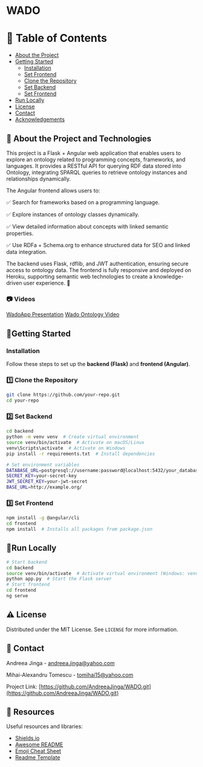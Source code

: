# WADO

# :notebook_with_decorative_cover: Table of Contents

- [About the Project](#star2-about-the-project-and-technologies)
- [Getting Started](#getting-started)
  - [Installation](#Installation)
  - [Set Frontend](#3-set-frontend)
  - [Clone the Repository](#1-clone-the-repository)
  - [Set Backend](#2-set-backend)
  - [Set Frontend](#3-set-frontend)
- [Run Locally](#Run-Locally)
- [License](#warning-license)
- [Contact](#handshake-contact)
- [Acknowledgements](#gem-resources)


<!-- About the Project -->
## :star2: About the Project and Technologies
This project is a Flask + Angular web application that enables users to explore an ontology related to programming concepts, frameworks, and languages. It provides a RESTful API for querying RDF data stored into Ontology, integrating SPARQL queries to retrieve ontology instances and relationships dynamically.

The Angular frontend allows users to:

✅ Search for frameworks based on a programming language.

✅ Explore instances of ontology classes dynamically.

✅ View detailed information about concepts with linked semantic properties.

✅ Use RDFa + Schema.org to enhance structured data for SEO and linked data integration.

The backend uses Flask, rdflib, and JWT authentication, ensuring secure access to ontology data. The frontend is fully responsive and deployed on Heroku, supporting semantic web technologies to create a knowledge-driven user experience. 🚀

<!-- Screenshots -->
### :camera: Videos
[WadoApp Presentation](https://youtu.be/eWXzYP9_s4Q)
[Wado Ontology Video](https://youtu.be/Y4TuQuMhg74)



<div align="center"> 
  <!-- <img src="https://placehold.co/600x400?text=Your+Screenshot+here" alt="screenshot" /> -->
</div>


## :partying_face:Getting Started

### Installation

Follow these steps to set up the **backend (Flask)** and **frontend (Angular)**.

### 1️⃣ **Clone the Repository**
```bash
git clone https://github.com/your-repo.git
cd your-repo
```
### 2️⃣ **Set Backend**

```bash
cd backend
python -m venv venv  # Create virtual environment
source venv/bin/activate  # Activate on macOS/Linux
venv\Scripts\activate  # Activate on Windows
pip install -r requirements.txt  # Install dependencies

# Set environment variables
DATABASE_URL=postgresql://username:password@localhost:5432/your_database
SECRET_KEY=your-secret-key
JWT_SECRET_KEY=your-jwt-secret
BASE_URL=http://example.org/
```

### 3️⃣ **Set Frontend**

```bash
npm install -g @angular/cli
cd frontend
npm install  # Installs all packages from package.json
```

## :runner:**Run Locally**

```bash
# Start backend
cd backend
source venv/bin/activate  # Activate virtual environment (Windows: venv\Scripts\activate)
python app.py  # Start the Flask server
# Start frontend
cd frontend
ng serve
```

## :warning: License

Distributed under the MIT License. See `LICENSE` for more information.


<!-- Contact -->
## :handshake: Contact

Andreea Jinga - andreea.jinga@yahoo.com

Mihai-Alexandru Tomescu - tomihai15@yahoo.com

Project Link: [https://github.com/AndreeaJinga/WADO.git](https://github.com/AndreeaJinga/WADO.git)


## :gem: Resources

Useful resources and libraries:

 - [Shields.io](https://shields.io/)
 - [Awesome README](https://github.com/matiassingers/awesome-readme)
 - [Emoji Cheat Sheet](https://github.com/ikatyang/emoji-cheat-sheet/blob/master/README.md#travel--places)
 - [Readme Template](https://github.com/othneildrew/Best-README-Template)












